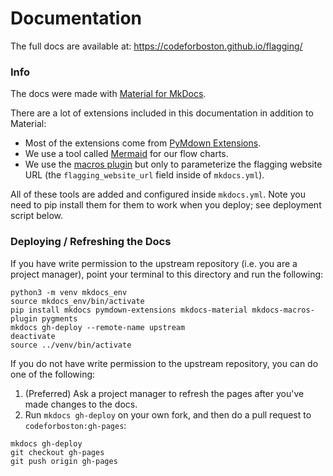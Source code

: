 # Documentation

The full docs are available at: https://codeforboston.github.io/flagging/

### Info

The docs were made with [Material for MkDocs](https://squidfunk.github.io/mkdocs-material/).

There are a lot of extensions included in this documentation in addition to Material:

- Most of the extensions come from [PyMdown Extensions](https://facelessuser.github.io/pymdown-extensions/).
- We use a tool called [Mermaid](https://mermaid-js.github.io/mermaid-live-editor/) for our flow charts.
- We use the [macros plugin](https://squidfunk.github.io/mkdocs-material/reference/variables/) but only to parameterize the flagging website URL (the `flagging_website_url` field inside of `mkdocs.yml`). 

All of these tools are added and configured inside `mkdocs.yml`. Note you need to pip install them for them to work when you deploy; see deployment script below.

### Deploying / Refreshing the Docs

If you have write permission to the upstream repository (i.e. you are a project manager), point your terminal to this directory and run the following:

```shell script
python3 -m venv mkdocs_env
source mkdocs_env/bin/activate
pip install mkdocs pymdown-extensions mkdocs-material mkdocs-macros-plugin pygments
mkdocs gh-deploy --remote-name upstream
deactivate
source ../venv/bin/activate
```

If you do not have write permission to the upstream repository, you can do one of the following:
 
 1. (Preferred) Ask a project manager to refresh the pages after you've made changes to the docs.
 2. Run `mkdocs gh-deploy` on your own fork, and then do a pull request to `codeforboston:gh-pages`:
 
```shell script
mkdocs gh-deploy
git checkout gh-pages
git push origin gh-pages
```
